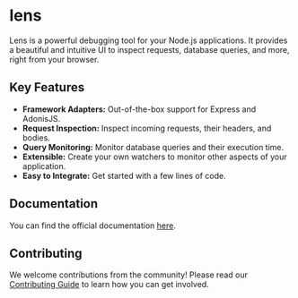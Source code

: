 # lens

Lens is a powerful debugging tool for your Node.js applications. It provides a beautiful and intuitive UI to inspect requests, database queries, and more, right from your browser.

## Key Features

- **Framework Adapters:** Out-of-the-box support for Express and AdonisJS.
- **Request Inspection:** Inspect incoming requests, their headers, and bodies.
- **Query Monitoring:** Monitor database queries and their execution time.
- **Extensible:** Create your own watchers to monitor other aspects of your application.
- **Easy to Integrate:** Get started with a few lines of code.

## Documentation

You can find the official documentation [here](https://lensjs.vercel.app/).

## Contributing

We welcome contributions from the community! Please read our [Contributing Guide](packages/docs/contributing/dev-setup.md) to learn how you can get involved.
